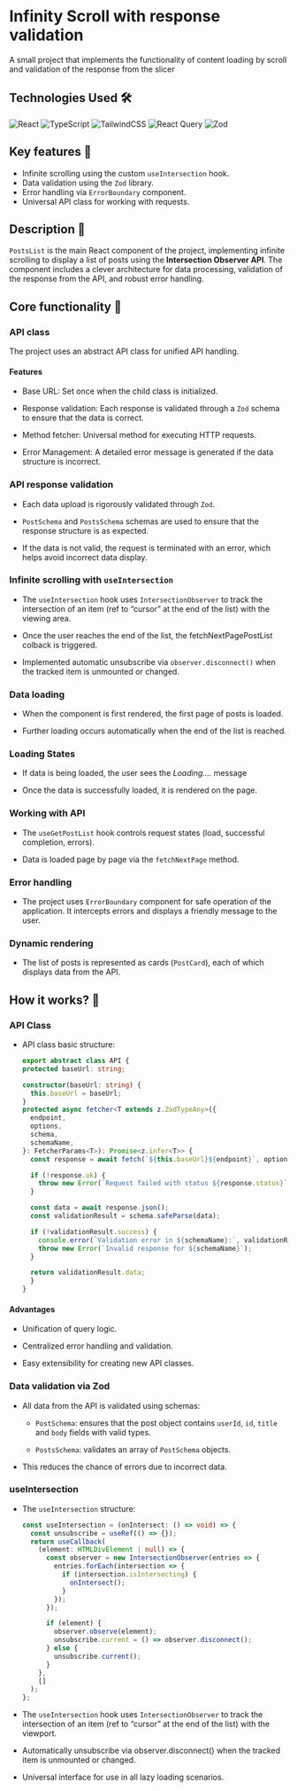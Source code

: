 # Infinity Scroll with response validation

A small project that implements the functionality of content loading by scroll and validation of the response from the slicer

## Technologies Used 🛠️

![React](https://img.shields.io/badge/react-%2320232a.svg?style=for-the-badge&logo=react&logoColor=%2361DAFB)
![TypeScript](https://img.shields.io/badge/typescript-%23007ACC.svg?style=for-the-badge&logo=typescript&logoColor=white)
![TailwindCSS](https://img.shields.io/badge/Tailwind_CSS-38B2AC?style=for-the-badge&logo=tailwind-css&logoColor=white)
![React Query](https://img.shields.io/badge/React_Query-FF4154?style=for-the-badge&logo=ReactQuery&logoColor=white)
![Zod](https://img.shields.io/badge/Zod-000000?style=for-the-badge&logo=zod&logoColor=3068B7)

## Key features 🔑

- Infinite scrolling using the custom `useIntersection` hook.
- Data validation using the `Zod` library.
- Error handling via `ErrorBoundary` component.
- Universal API class for working with requests.

## Description 👾

`PostsList` is the main React component of the project, implementing infinite scrolling to display a list of posts using the **Intersection Observer API**. The component includes a clever architecture for data processing, validation of the response from the API, and robust error handling.

## Core functionality 🧠

### API class

The project uses an abstract API class for unified API handling.

#### Features

- Base URL: Set once when the child class is initialized.

- Response validation: Each response is validated through a `Zod` schema to ensure that the data is correct.

- Method fetcher: Universal method for executing HTTP requests.
- Error Management: A detailed error message is
  generated if the data structure is incorrect.

### API response validation

- Each data upload is rigorously validated through `Zod`.

- `PostSchema` and `PostsSchema` schemas are used to ensure that the response structure is as expected.

- If the data is not valid, the request is terminated with an error, which helps avoid incorrect data display.

### Infinite scrolling with `useIntersection`

- The `useIntersection` hook uses `IntersectionObserver` to track the intersection of an item (ref to “cursor” at the end of the list) with the viewing area.

- Once the user reaches the end of the list, the fetchNextPagePostList colback is triggered.

- Implemented automatic unsubscribe via `observer.disconnect()` when the tracked item is unmounted or changed.

### Data loading

- When the component is first rendered, the first page of posts is loaded.

- Further loading occurs automatically when the end of the list is reached.

### Loading States

- If data is being loaded, the user sees the _Loading...._ message

- Once the data is successfully loaded, it is rendered on the page.

### Working with API

- The `useGetPostList` hook controls request states (load, successful completion, errors).

- Data is loaded page by page via the `fetchNextPage` method.

### Error handling

- The project uses `ErrorBoundary` component for safe operation of the application. It intercepts errors and displays a friendly message to the user.

### Dynamic rendering

- The list of posts is represented as cards (`PostCard`), each of which displays data from the API.

## How it works? 🚀

### API Class

- API class basic structure:

  ```TypeScript
  export abstract class API {
  protected baseUrl: string;

  constructor(baseUrl: string) {
    this.baseUrl = baseUrl;
  }
  protected async fetcher<T extends z.ZodTypeAny>({
    endpoint,
    options,
    schema,
    schemaName,
  }: FetcherParams<T>): Promise<z.infer<T>> {
    const response = await fetch(`${this.baseUrl}${endpoint}`, options);

    if (!response.ok) {
      throw new Error(`Request failed with status ${response.status}`);
    }

    const data = await response.json();
    const validationResult = schema.safeParse(data);

    if (!validationResult.success) {
      console.error(`Validation error in ${schemaName}:`, validationResult.error);
      throw new Error(`Invalid response for ${schemaName}`);
    }

    return validationResult.data;
    }
  }
  ```

#### Advantages

- Unification of query logic.

- Centralized error handling and validation.

- Easy extensibility for creating new API classes.

### Data validation via Zod

- All data from the API is validated using schemas:

  - `PostSchema`: ensures that the post object contains `userId`, `id`, `title` and `body` fields with valid types.

  - `PostsSchema`: validates an array of `PostSchema` objects.

- This reduces the chance of errors due to incorrect data.

### useIntersection

- The `useIntersection` structure:

  ```TypeScript
  const useIntersection = (onIntersect: () => void) => {
    const unsubscribe = useRef(() => {});
    return useCallback(
      (element: HTMLDivElement | null) => {
        const observer = new IntersectionObserver(entries => {
          entries.forEach(intersection => {
            if (intersection.isIntersecting) {
              onIntersect();
            }
          });
        });

        if (element) {
          observer.observe(element);
          unsubscribe.current = () => observer.disconnect();
        } else {
          unsubscribe.current();
        }
      },
      []
    );
  };
  ```

- The `useIntersection` hook uses `IntersectionObserver` to track the intersection of an item (ref to “cursor” at the end of the list) with the viewport.

- Automatically unsubscribe via observer.disconnect() when the tracked item is unmounted or changed.

- Universal interface for use in all lazy loading scenarios.
